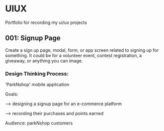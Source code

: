 # UIUX
Portfolio for recording my ui/ux projects
## 001: Signup Page
Create a sign up page, modal, form, or app screen related to signing up for something. It could be for a volunteer event, contest registration, a giveaway, or anything you can image.
### Design Thinking Process:
'ParkNshop' mobile application

Goals: 

--> designing a signup page for an e-commerce platform

--> recording their purchases and points earned

Audience: parkNshop customers
